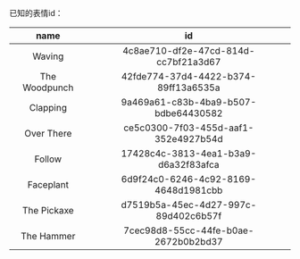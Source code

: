 
已知的表情id：  

|     name      |                  id                  |
|:-------------:|:------------------------------------:|
|    Waving     | 4c8ae710-df2e-47cd-814d-cc7bf21a3d67 |
| The Woodpunch | 42fde774-37d4-4422-b374-89ff13a6535a |
|   Clapping    | 9a469a61-c83b-4ba9-b507-bdbe64430582 |
|  Over There   | ce5c0300-7f03-455d-aaf1-352e4927b54d |
|    Follow     | 17428c4c-3813-4ea1-b3a9-d6a32f83afca |
|   Faceplant   | 6d9f24c0-6246-4c92-8169-4648d1981cbb |
|  The Pickaxe  | d7519b5a-45ec-4d27-997c-89d402c6b57f |
|  The Hammer   | 7cec98d8-55cc-44fe-b0ae-2672b0b2bd37 |

